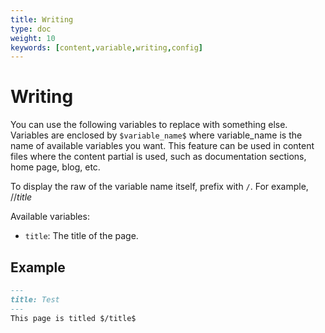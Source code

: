 ```yaml
---
title: Writing
type: doc
weight: 10
keywords: [content,variable,writing,config]
---
```

# Writing
You can use the following variables to replace with something else. Variables are enclosed by `$variable_name$` where variable_name is the name of available variables you want. This feature can be used in content files where the content partial is used, such as documentation sections, home page, blog, etc.

To display the raw of the variable name itself, prefix with `/`. For example, $//title$

Available variables:
* `title`: The title of the page.

## Example
```markdown
---
title: Test
---
This page is titled $/title$
```